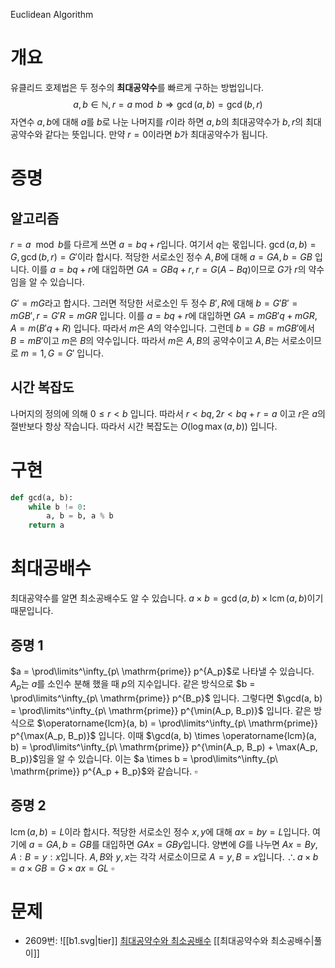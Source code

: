 Euclidean Algorithm
# 개요
유클리드 호제법은 두 정수의 **최대공약수**를 빠르게 구하는 방법입니다.
$$
a, b \in \mathbb{N},r = a \bmod b \Rightarrow\gcd(a, b) = \gcd(b, r)
$$
자연수 $a, b$에 대해 $a$를 $b$로 나눈 나머지를 $r$이라 하면 $a, b$의 최대공약수가 $b, r$의 최대공약수와 같다는 뜻입니다.
만약 $r = 0$이라면 $b$가 최대공약수가 됩니다.
# 증명
## 알고리즘
$r = a\ \bmod b$를 다르게 쓰면 $a = bq + r$입니다. 여기서 $q$는 몫입니다. $\gcd(a, b) = G, \gcd(b, r) = G'$이라 합시다. 적당한 서로소인 정수 $A, B$에 대해 $a = GA, b = GB$ 입니다. 이를 $a = bq + r$에 대입하면 $GA = GBq + r, r = G(A - Bq)$이므로 $G$가 $r$의 약수임을 알 수 있습니다.

$G' = mG$라고 합시다. 그러면 적당한 서로소인 두 정수 $B', R$에 대해 $b= G'B' = mGB', r = G'R = mGR$ 입니다. 이를 $a = bq + r$에 대입하면 $GA = mGB'q + mGR, A = m(B'q + R)$ 입니다. 따라서 $m$은 $A$의 약수입니다. 그런데 $b = GB = mGB'$에서 $B = mB'$이고 $m$은 $B$의 약수입니다. 따라서 $m$은 $A, B$의 공약수이고 $A, B$는 서로소이므로 $m = 1, G = G'$ 입니다.
## 시간 복잡도
나머지의 정의에 의해 $0 \leq r < b$ 입니다. 따라서 $r < bq, 2r < bq + r = a$ 이고 $r$은 $a$의 절반보다 항상 작습니다. 따라서 시간 복잡도는 $O(\log \max(a, b))$ 입니다.
# 구현
```python
def gcd(a, b):
    while b != 0:
        a, b = b, a % b
    return a
```
# 최대공배수
최대공약수를 알면 최소공배수도 알 수 있습니다. $a \times b = \gcd(a, b) \times \operatorname{lcm}(a, b)$이기 때문입니다.
## 증명 1
$a = \prod\limits^\infty_{p\ \mathrm{prime}} p^{A_p}$로 나타낼 수 있습니다. $A_p$는 $a$를 소인수 분해 했을 때 $p$의 지수입니다.
같은 방식으로 $b = \prod\limits^\infty_{p\ \mathrm{prime}} p^{B_p}$ 입니다.
그렇다면 $\gcd(a, b) = \prod\limits^\infty_{p\ \mathrm{prime}} p^{\min(A_p, B_p)}$ 입니다.
같은 방식으로 $\operatorname{lcm}(a, b) = \prod\limits^\infty_{p\ \mathrm{prime}} p^{\max(A_p, B_p)}$ 입니다.
이때 $\gcd(a, b) \times \operatorname{lcm}(a, b) = \prod\limits^\infty_{p\ \mathrm{prime}} p^{\min(A_p, B_p) + \max(A_p, B_p)}$임을 알 수 있습니다.
이는 $a \times b = \prod\limits^\infty_{p\ \mathrm{prime}} p^{A_p + B_p}$와 같습니다.
$\square$
## 증명 2
$\operatorname{lcm}(a, b) = L$이라 합시다. 적당한 서로소인 정수 $x, y$에 대해 $ax = by = L$입니다. 여기에 $a = GA, b = GB$를 대입하면 $GAx = GBy$입니다. 양변에 $G$를 나누면 $Ax = By, A:B = y:x$입니다. $A, B$와 $y, x$는 각각 서로소이므로 $A = y, B = x$입니다.
$\therefore a \times b = a \times GB = G \times ax = GL$
$\square$
# 문제
- 2609번: ![[b1.svg|tier]] [최대공약수와 최소공배수](https://www.acmicpc.net/problem/2609) [[최대공약수와 최소공배수|풀이]]